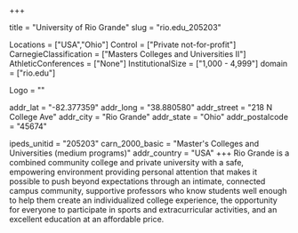 
+++

title = "University of Rio Grande"
slug = "rio.edu_205203"

Locations = ["USA","Ohio"]
Control = ["Private not-for-profit"]
CarnegieClassification = ["Masters Colleges and Universities II"]
AthleticConferences = ["None"]
InstitutionalSize = ["1,000 - 4,999"]
domain = ["rio.edu"]

Logo = ""

addr_lat = "-82.377359"
addr_long = "38.880580"
addr_street = "218 N College Ave"
addr_city = "Rio Grande"
addr_state = "Ohio"
addr_postalcode = "45674"

ipeds_unitid = "205203"
carn_2000_basic = "Master's Colleges and Universities (medium programs)"
addr_country = "USA"
+++
    Rio Grande is a combined community college and private
university with a safe, empowering environment providing
personal attention that makes it possible to push beyond
expectations through an intimate, connected campus community,
supportive professors who know students well enough to help
them create an individualized college experience, the opportunity
for everyone to participate in sports and extracurricular activities,
and an excellent education at an affordable price.
